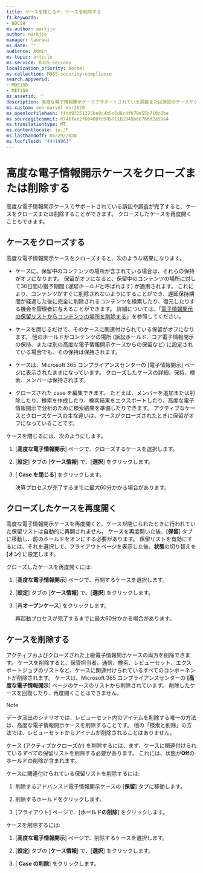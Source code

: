 ```yaml
---
title: ケースを閉じるか、ケースを削除する
f1.keywords:
- NOCSH
ms.author: markjjo
author: markjjo
manager: laurawi
ms.date: ''
audience: Admin
ms.topic: article
ms.service: O365-seccomp
localization_priority: Normal
ms.collection: M365-security-compliance
search.appverid:
- MOE150
- MET150
ms.assetid: ''
description: 高度な電子情報開示ケースでサポートされている調査または訴訟のケースがクローズまたは削除されたときに行われる処理について説明します。
ms.custom: seo-marvel-mar2020
ms.openlocfilehash: ffdd93351325be0c4b5d6d8cdfb78e55b710c0be
ms.sourcegitcommit: 6746fae2f68400fd985711b1945b66766d2a59a4
ms.translationtype: MT
ms.contentlocale: ja-JP
ms.lasthandoff: 05/29/2020
ms.locfileid: "44419063"
---
```

# <a name="close-or-delete-an-advanced-ediscovery-case"></a>高度な電子情報開示ケースをクローズまたは削除する

高度な電子情報開示ケースでサポートされている訴訟や調査が完了すると、ケースをクローズまたは削除することができます。 クローズしたケースを再度開くこともできます。

## <a name="close-a-case"></a>ケースをクローズする

高度な電子情報開示ケースをクローズすると、次のような結果になります。

- ケースに、保留中のコンテンツの場所が含まれている場合は、それらの保持がオフになります。 保留がオフになると、保留中のコンテンツの場所に対して30日間の猶予期間 (*遅延ホールド*と呼ばれます) が適用されます。 これにより、コンテンツがすぐに削除されないようにすることができ、遅延保持期間が経過した後に完全に削除されるコンテンツを検索したり、復元したりする機会を管理者に与えることができます。 詳細については、「[電子情報開示の保留リストからコンテンツの場所を削除する](create-ediscovery-holds.md#removing-content-locations-from-an-ediscovery-hold)」を参照してください。

- ケースを閉じるだけで、そのケースに関連付けられている保留がオフになります。 他のホールドがコンテンツの場所 (訴訟ホールド、コア電子情報開示の保持、または別の高度な電子情報開示ケースからの保留など) に設定されている場合でも、その保持は保持されます。

- ケースは、Microsoft 365 コンプライアンスセンターの [電子情報開示] ページに表示されたままになっています。 クローズしたケースの詳細、保持、検索、メンバーは保持されます。

- クローズされた case を編集できます。 たとえば、メンバーを追加または削除したり、検索を作成したり、検索結果をエクスポートしたり、高度な電子情報開示で分析のために検索結果を準備したりできます。 アクティブなケースとクローズケースの主な違いは、ケースがクローズされたときに保留がオフになっていることです。

ケースを閉じるには、次のようにします。

1. [**高度な電子情報開示**] ページで、クローズするケースを選択します。

2. [**設定**] タブの [**ケース情報**] で、[**選択**] をクリックします。

3. [ **Case を閉じる**] をクリックします。

   決算プロセスが完了するまでに最大60分かかる場合があります。

## <a name="reopen-a-closed-case"></a>クローズしたケースを再度開く

高度な電子情報開示ケースを再度開くと、ケースが閉じられたときに行われていた保留リストは自動的に再開されません。 ケースを再度開いた後、[**保留**] タブに移動し、前のホールドをオンにする必要があります。 保留リストを有効にするには、それを選択して、フライアウトページを表示した後、**状態**の切り替えを **[オン**] に設定します。

クローズしたケースを再度開くには:

1. [**高度な電子情報開示**] ページで、再開するケースを選択します。

2. [**設定**] タブの [**ケース情報**] で、[**選択**] をクリックします。

3. [再**オープンケース**] をクリックします。

   再起動プロセスが完了するまでに最大60分かかる場合があります。

## <a name="delete-a-case"></a>ケースを削除する

アクティブおよびクローズされた上級電子情報開示ケースの両方を削除できます。 ケースを削除すると、保管担当者、通信、検索、レビューセット、エクスポートジョブのリストなど、ケースに関連付けられているすべてのコンポーネントが削除されます。 ケースは、Microsoft 365 コンプライアンスセンターの **[高度な電子情報開示**] ページのケースのリストから削除されています。 削除したケースを回復したり、再度開くことはできません。

> [!NOTE]
> データ流出のシナリオでは、レビューセット内のアイテムを削除する唯一の方法は、高度な電子情報開示ケースを削除することです。 他の「検索と削除」の方法では、レビューセットからアイテムが削除されることはありません。

ケース (アクティブかクローズか) を削除するには、まず、ケースに関連付けられている*すべて*の保留リストを削除する必要があります。 これには、状態が**Off**のホールドの削除が含まれます。

ケースに関連付けられている保留リストを削除するには:

1. 削除するアドバンスド電子情報開示ケースの [**保留**] タブに移動します。

2. 削除するホールドをクリックします。

3. [フライアウト] ページで、[**ホールドの削除**] をクリックします。

ケースを削除するには:

1. [**高度な電子情報開示**] ページで、削除するケースを選択します。

2. [**設定**] タブの [**ケース情報**] で、[**選択**] をクリックします。

3. [ **Case の削除**] をクリックします。
